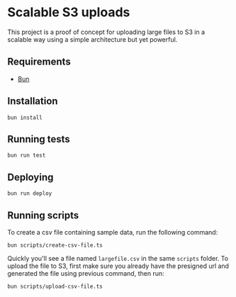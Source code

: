 # Scalable S3 uploads

This project is a proof of concept for uploading large files to S3 in a scalable way using a simple architecture but yet powerful.

## Requirements

- [Bun](https://bun.sh)

## Installation

```shell
bun install
```

## Running tests

```shell
bun run test
```

## Deploying

```shell
bun run deploy
```

## Running scripts

To create a csv file containing sample data, run the following command:

```shell
bun scripts/create-csv-file.ts
```

Quickly you'll see a file named `largefile.csv` in the same `scripts` folder.
To upload the file to S3, first make sure you already have the presigned url and generated the file using previous command, then run:

```shell
bun scripts/upload-csv-file.ts
```
